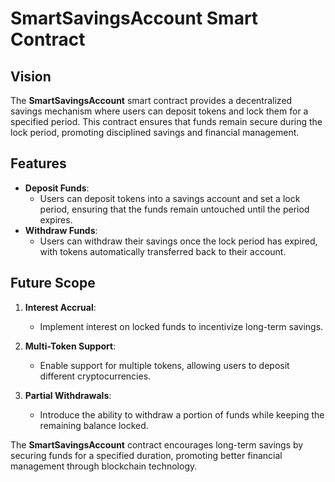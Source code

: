 # SmartSavingsAccount Smart Contract

## Vision

The **SmartSavingsAccount** smart contract provides a decentralized savings mechanism where users can deposit tokens and lock them for a specified period. This contract ensures that funds remain secure during the lock period, promoting disciplined savings and financial management.

## Features

- **Deposit Funds**:
  - Users can deposit tokens into a savings account and set a lock period, ensuring that the funds remain untouched until the period expires.
- **Withdraw Funds**:
  - Users can withdraw their savings once the lock period has expired, with tokens automatically transferred back to their account.

## Future Scope

1. **Interest Accrual**:

   - Implement interest on locked funds to incentivize long-term savings.

2. **Multi-Token Support**:

   - Enable support for multiple tokens, allowing users to deposit different cryptocurrencies.

3. **Partial Withdrawals**:
   - Introduce the ability to withdraw a portion of funds while keeping the remaining balance locked.

The **SmartSavingsAccount** contract encourages long-term savings by securing funds for a specified duration, promoting better financial management through blockchain technology.
